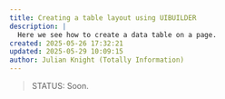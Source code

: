 ```yaml
---
title: Creating a table layout using UIBUILDER
description: |
  Here we see how to create a data table on a page.
created: 2025-05-26 17:32:21
updated: 2025-05-29 10:09:15
author: Julian Knight (Totally Information)
---
```


> STATUS: Soon.
